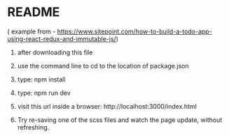 # README #

( example from - https://www.sitepoint.com/how-to-build-a-todo-app-using-react-redux-and-immutable-js/)


1) after downloading this file

2) use the command line to cd to the location of package.json

3) type: npm install

4) type: npm run dev

5) visit this url inside a browser: 
http://localhost:3000/index.html

6) Try re-saving one of the scss files and watch the page update, without refreshing.

